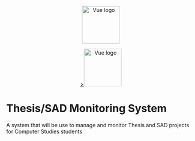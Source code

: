 <p align="center"><a href="https://vuejs.org" target="_blank" rel="noopener noreferrer"><img width="100" src="https://vuejs.org/images/logo.png" alt="Vue logo"></a></p>
<p align="center"><a href="https://vuejs.org" target="_blank" rel="noopener noreferrer">><img width="100" src="https://raw.githubusercontent.com/laravel/art/master/logo-lockup/5%20SVG/2%20CMYK/1%20Full%20Color/laravel-logolockup-cmyk-red.svg" alt="Vue logo"></a></p>

# Thesis/SAD Monitoring System
A system that will be use to manage and monitor Thesis and SAD projects for Computer Studies students
